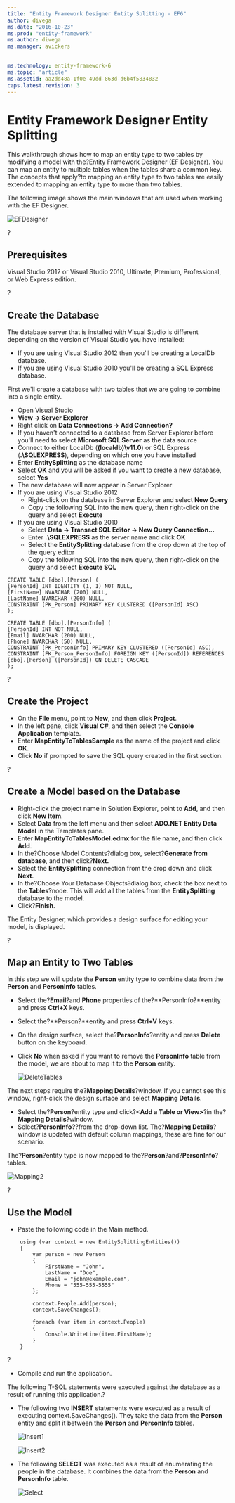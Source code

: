 ```yaml
---
title: "Entity Framework Designer Entity Splitting - EF6"
author: divega
ms.date: "2016-10-23"
ms.prod: "entity-framework"
ms.author: divega
ms.manager: avickers
 

ms.technology: entity-framework-6
ms.topic: "article"
ms.assetid: aa2dd48a-1f0e-49dd-863d-d6b4f5834832
caps.latest.revision: 3
---
```

# Entity Framework Designer Entity Splitting
This walkthrough shows how to map an entity type to two tables by modifying a model with the?Entity Framework Designer (EF Designer). You can map an entity to multiple tables when the tables share a common key. The concepts that apply?to mapping an entity type to two tables are easily extended to mapping an entity type to more than two tables.

The following image shows the main windows that are used when working with the EF Designer.

![EFDesigner](../ef6/media/efdesigner.png)

?

## Prerequisites

Visual Studio 2012 or Visual Studio 2010, Ultimate, Premium, Professional, or Web Express edition.

?

## Create the Database

The database server that is installed with Visual Studio is different depending on the version of Visual Studio you have installed:

-   If you are using Visual Studio 2012 then you'll be creating a LocalDb database.
-   If you are using Visual Studio 2010 you'll be creating a SQL Express database.

First we'll create a database with two tables that we are going to combine into a single entity.

-   Open Visual Studio
-   **View -&gt; Server Explorer**
-   Right click on **Data Connections -&gt; Add Connection?**
-   If you haven't connected to a database from Server Explorer before you'll need to select **Microsoft SQL Server** as the data source
-   Connect to either LocalDb (**(localdb)\\v11.0**) or SQL Express (**.\\SQLEXPRESS**), depending on which one you have installed
-   Enter **EntitySplitting** as the database name
-   Select **OK** and you will be asked if you want to create a new database, select **Yes**
-   The new database will now appear in Server Explorer
-   If you are using Visual Studio 2012
    -   Right-click on the database in Server Explorer and select **New Query**
    -   Copy the following SQL into the new query, then right-click on the query and select **Execute**
-   If you are using Visual Studio 2010
    -   Select **Data -&gt; Transact SQL Editor -&gt; New Query Connection...**
    -   Enter **.\\SQLEXPRESS** as the server name and click **OK**
    -   Select the **EntitySplitting** database from the drop down at the top of the query editor
    -   Copy the following SQL into the new query, then right-click on the query and select **Execute SQL**

```
CREATE TABLE [dbo].[Person] (
[PersonId] INT IDENTITY (1, 1) NOT NULL,
[FirstName] NVARCHAR (200) NULL,
[LastName] NVARCHAR (200) NULL,
CONSTRAINT [PK_Person] PRIMARY KEY CLUSTERED ([PersonId] ASC)
);

CREATE TABLE [dbo].[PersonInfo] (
[PersonId] INT NOT NULL,
[Email] NVARCHAR (200) NULL,
[Phone] NVARCHAR (50) NULL,
CONSTRAINT [PK_PersonInfo] PRIMARY KEY CLUSTERED ([PersonId] ASC),
CONSTRAINT [FK_Person_PersonInfo] FOREIGN KEY ([PersonId]) REFERENCES [dbo].[Person] ([PersonId]) ON DELETE CASCADE
);
```

?

## Create the Project

-   On the **File** menu, point to **New**, and then click **Project**.
-   In the left pane, click **Visual C\#**, and then select the **Console Application** template.
-   Enter **MapEntityToTablesSample** as the name of the project and click **OK**.
-   Click **No** if prompted to save the SQL query created in the first section.

?

## Create a Model based on the Database

-   Right-click the project name in Solution Explorer, point to **Add**, and then click **New Item**.
-   Select **Data** from the left menu and then select **ADO.NET Entity Data Model** in the Templates pane.
-   Enter **MapEntityToTablesModel.edmx** for the file name, and then click **Add**.
-   In the?Choose Model Contents?dialog box, select?**Generate from database**, and then click?**Next.**
-   Select the **EntitySplitting** connection from the drop down and click **Next**.
-   In the?Choose Your Database Objects?dialog box, check the box next to the **Tables**?node.
    This will add all the tables from the **EntitySplitting** database to the model.
-   Click?**Finish**.

The Entity Designer, which provides a design surface for editing your model, is displayed.

?

## Map an Entity to Two Tables

In this step we will update the **Person** entity type to combine data from the **Person** and **PersonInfo** tables.

-   Select the?**Email**?and **Phone** properties of the?**PersonInfo?**entity and press **Ctrl+X** keys.
-   Select the?**Person?**entity and press **Ctrl+V** keys.
-   On the design surface, select the?**PersonInfo**?entity and press **Delete** button on the keyboard.
-   Click **No** when asked if you want to remove the **PersonInfo** table from the model, we are about to map it to the **Person** entity.
    
    ![DeleteTables](../ef6/media/deletetables.png)

The next steps require the?**Mapping Details**?window. If you cannot see this window, right-click the design surface and select **Mapping Details**.

-   Select the?**Person**?entity type and click?**&lt;Add a Table or View&gt;**?in the?**Mapping Details**?window.
-   Select?**PersonInfo?**?from the drop-down list.
    The?**Mapping Details**?window is updated with default column mappings, these are fine for our scenario.

The?**Person**?entity type is now mapped to the?**Person**?and?**PersonInfo**?tables.

![Mapping2](../ef6/media/mapping2.png)

?

## Use the Model

-   Paste the following code in the Main method.

```
    using (var context = new EntitySplittingEntities())
    {
        var person = new Person
        {
            FirstName = "John",
            LastName = "Doe",
            Email = "john@example.com",
            Phone = "555-555-5555"
        };

        context.People.Add(person);
        context.SaveChanges();

        foreach (var item in context.People)
        {
            Console.WriteLine(item.FirstName);
        }
    }
```

?

-   Compile and run the application.

The following T-SQL statements were executed against the database as a result of running this application.?

-   The following two **INSERT** statements were executed as a result of executing context.SaveChanges(). They take the data from the **Person** entity and split it between the **Person** and **PersonInfo** tables.
    
    ![Insert1](../ef6/media/insert1.png)
    
    ![Insert2](../ef6/media/insert2.png)
-   The following **SELECT** was executed as a result of enumerating the people in the database. It combines the data from the **Person** and **PersonInfo** table.
    
    ![Select](../ef6/media/select.png)
